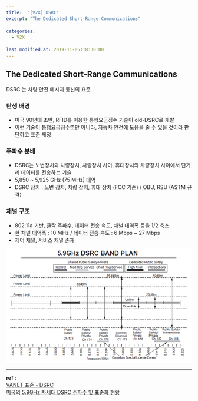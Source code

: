 ```yaml
---
title:  "[V2X] DSRC"
excerpt: "The Dedicated Short-Range Communications"

categories:
  - V2X

last_modified_at: 2019-11-05T18:30:00
---
```


## The Dedicated Short-Range Communications

DSRC 는 차량 안전 메시지 통신의 표준

### 탄생 배경
- 미국 90년대 초반, RFID를 이용한 통행요금징수 기술이 old-DSRC로 개발
- 이런 기술이 통행요금징수뿐만 아니라, 자동차 안전에 도움을 줄 수 있을 것이라 판단하고 표준 제정

### 주파수 분배
- DSRC는 노변장치와 차량장치, 차랑장치 사이, 휴대장치와 차량장치 사이에서 단거리 데이터를 전송하는 기술
- 5,850 ~ 5,925 GHz (75 MHz) 대역
- DSRC 장치 : 노변 장치, 차량 장치, 휴대 장치 (FCC 기준) / OBU, RSU (ASTM 규격)

### 채널 구조
- 802.11a 기반, 클락 주파수, 데이터 전송 속도, 채널 대역폭 등을 1/2 축소
- 한 채널 대역폭 : 10 MHz / 데이터 전송 속도 : 6 Mbps ~ 27 Mbps
- 제어 채널, 서비스 채널 존재


![5.9GHz band](/assets/images/posts/191105/dsrc_band.png)


----

**ref :**  
[VANET 표준 - DSRC](http://blog.naver.com/PostView.nhn?blogId=jyr3357&logNo=220905864791)  
[미국의 5.9GHz 차세대 DSRC 주파수 및 표준화 현황](http://www.tta.or.kr/data/reportDown.jsp?news_num=978)  

